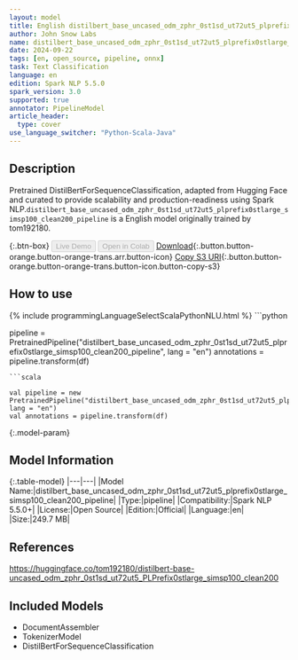 ```yaml
---
layout: model
title: English distilbert_base_uncased_odm_zphr_0st1sd_ut72ut5_plprefix0stlarge_simsp100_clean200_pipeline pipeline DistilBertForSequenceClassification from tom192180
author: John Snow Labs
name: distilbert_base_uncased_odm_zphr_0st1sd_ut72ut5_plprefix0stlarge_simsp100_clean200_pipeline
date: 2024-09-22
tags: [en, open_source, pipeline, onnx]
task: Text Classification
language: en
edition: Spark NLP 5.5.0
spark_version: 3.0
supported: true
annotator: PipelineModel
article_header:
  type: cover
use_language_switcher: "Python-Scala-Java"
---
```


## Description

Pretrained DistilBertForSequenceClassification, adapted from Hugging Face and curated to provide scalability and production-readiness using Spark NLP.`distilbert_base_uncased_odm_zphr_0st1sd_ut72ut5_plprefix0stlarge_simsp100_clean200_pipeline` is a English model originally trained by tom192180.

{:.btn-box}
<button class="button button-orange" disabled>Live Demo</button>
<button class="button button-orange" disabled>Open in Colab</button>
[Download](https://s3.amazonaws.com/auxdata.johnsnowlabs.com/public/models/distilbert_base_uncased_odm_zphr_0st1sd_ut72ut5_plprefix0stlarge_simsp100_clean200_pipeline_en_5.5.0_3.0_1727033153168.zip){:.button.button-orange.button-orange-trans.arr.button-icon}
[Copy S3 URI](s3://auxdata.johnsnowlabs.com/public/models/distilbert_base_uncased_odm_zphr_0st1sd_ut72ut5_plprefix0stlarge_simsp100_clean200_pipeline_en_5.5.0_3.0_1727033153168.zip){:.button.button-orange.button-orange-trans.button-icon.button-copy-s3}

## How to use



<div class="tabs-box" markdown="1">
{% include programmingLanguageSelectScalaPythonNLU.html %}
```python

pipeline = PretrainedPipeline("distilbert_base_uncased_odm_zphr_0st1sd_ut72ut5_plprefix0stlarge_simsp100_clean200_pipeline", lang = "en")
annotations =  pipeline.transform(df)   

```
```scala

val pipeline = new PretrainedPipeline("distilbert_base_uncased_odm_zphr_0st1sd_ut72ut5_plprefix0stlarge_simsp100_clean200_pipeline", lang = "en")
val annotations = pipeline.transform(df)

```
</div>

{:.model-param}
## Model Information

{:.table-model}
|---|---|
|Model Name:|distilbert_base_uncased_odm_zphr_0st1sd_ut72ut5_plprefix0stlarge_simsp100_clean200_pipeline|
|Type:|pipeline|
|Compatibility:|Spark NLP 5.5.0+|
|License:|Open Source|
|Edition:|Official|
|Language:|en|
|Size:|249.7 MB|

## References

https://huggingface.co/tom192180/distilbert-base-uncased_odm_zphr_0st1sd_ut72ut5_PLPrefix0stlarge_simsp100_clean200

## Included Models

- DocumentAssembler
- TokenizerModel
- DistilBertForSequenceClassification
